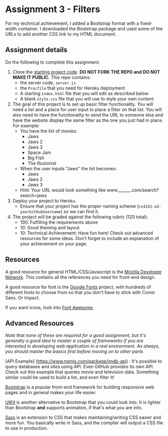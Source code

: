Assignment 3 - Filters
===

For my technical achievement, I added a Bootstrap format with a fixed-width container. I downloaded the Bootstrap package and used some of the URLs to add another CSS link to my HTML document.

Assignment details
---

Do the following to complete this assignment:

1. Clone the [starting project code](https://github.com/cs4241-16b/A3-Filters). **DO NOT FORK THE REPO and DO NOT MAKE IT PUBLIC.** This repo contains:
    * the server code, `server.js`
    * the `Procfile` that you need for Heroku deployment
    * A starting `index.html` file that you will edit as described below
    * A blank `style.css` file that you will use to style your own content
2. The goal of this project is to set up basic filter functionality. You will need a list and a place for user input to place a filter on that list. You will also need to have the functionality to send the URL to someone else and have the website display the same filter as the one you just had in place. For example:
	* You have the list of movies:
		* Jaws
		* Jaws 2
		* Jaws 3
		* Space Jam
		* Big Fish
		* The Illusionist
	* When the user inputs "Jaws" the list becomes:
		* Jaws
		* Jaws 2
		* Jaws 3
	* Hint: Your URL would look something like www.______.com/search?search=jaws
3. Deploy your project to Heroku.
	* Ensure that your project has the proper naming scheme (`cs4241-a3-yourGitHubUsername`) so we can find it.
4. The project will be graded against the following rubric (120 total):
	* 100: Fulfilling the requirements above
	* 10: Good theming and layout
	* 10: Technical Achievement: Have fun here! Check out advanced resources for some ideas. Don't forget to include an explanation of your achievement on your page.


Resources
---

A good resource for general HTML/CSS/Javascript is the [Mozilla Developer Network](https://developer.mozilla.org/en-US/). This contains all the references you need for front-end design.

A good resource for font is the [Google Fonts](https://fonts.google.com/) project, with hundreds of different fonts to choose from so that you don't have to stick with Comic Sans. Or Impact.

If you want icons, look into [Font Awesome](http://fontawesome.io/).

Advanced Resources
---
*Note that none of these are required for a good assignment, but it's generally a good idea to master a couple of frameworks if you are interested in developing web application in a real environment. As always, you should master the basics first before moving on to other parts*

[API Example] (https://www.npmjs.com/package/imdb-api) : It's possible to query databases and sites using API. Even GitHub provides its own API. Check out this example that queries movie and television data. Something similar could be used to build a list, and even filter it!

[Bootstrap](http://getbootstrap.com/) is a popular front-end framework for building responsive web pages and in general makes your life easier. 

[UIKit](https://getuikit.com/) is another alternative to Bootstrap that you could look into. It is lighter than Bootstrap __and__ supports animation, if that's what you are into. 

[Sass](http://sass-lang.com/) is an extension to CSS that makes maintaining/writing CSS easier and more fun. You basically write in Sass, and the complier will output a CSS file to use in production. 

